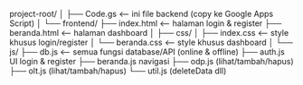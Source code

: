 project-root/
│
├── Code.gs               <-- ini file backend (copy ke Google Apps Script)
│
└── frontend/
    ├── index.html        <-- halaman login & register
    ├── beranda.html      <-- halaman dashboard
    │
    ├── css/
    │   ├── index.css     <-- style khusus login/register
    │   └── beranda.css   <-- style khusus dashboard
    │
    └── js/
        ├── db.js         <-- semua fungsi database/API (online & offline)
        ├── auth.js      UI login & register
        ├── beranda.js    navigasi
        ├── odp.js       (lihat/tambah/hapus)
        ├── olt.js       (lihat/tambah/hapus)
        └── util.js      (deleteData dll)
        

